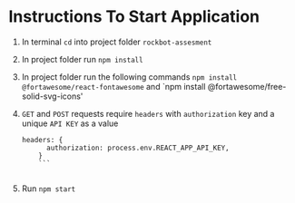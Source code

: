 # Instructions To Start Application

1. In terminal `cd` into project folder `rockbot-assesment`
2. In project folder run `npm install`
3. In project folder run the following commands `npm install @fortawesome/react-fontawesome` and `npm install @fortawesome/free-solid-svg-icons'
4. `GET` and `POST` requests require `headers` with `authorization` key and a unique `API KEY` as a value
    
    ```
    headers: {
          authorization: process.env.REACT_APP_API_KEY,
        }
        ```
        
6. Run `npm start`
